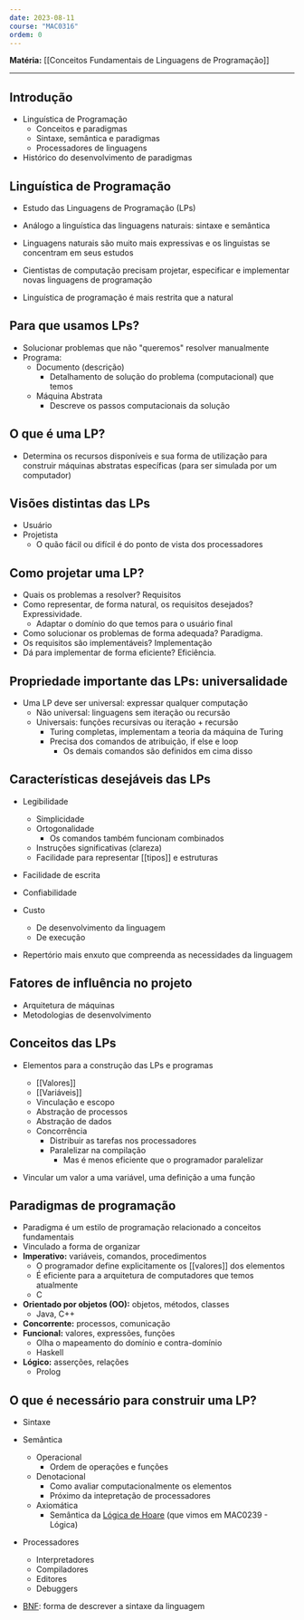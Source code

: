 ```yaml
---
date: 2023-08-11
course: "MAC0316"
ordem: 0
---
```


**Matéria:** [[Conceitos Fundamentais de Linguagens de Programação]]

---
## Introdução
- Linguística de Programação
	- Conceitos e paradigmas
	- Sintaxe, semântica e paradigmas
	- Processadores de linguagens
- Histórico do desenvolvimento de paradigmas

## Linguística de Programação
- Estudo das Linguagens de Programação (LPs)
- Análogo a linguística das linguagens naturais: sintaxe e semântica
- Linguagens naturais são muito mais expressivas e os linguistas se concentram em seus estudos
- Cientistas de computação precisam projetar, especificar e implementar novas linguagens de programação

- Linguística de programação é mais restrita que a natural

## Para que usamos LPs?
- Solucionar problemas que não "queremos" resolver manualmente
- Programa:
	- Documento (descrição)
		- Detalhamento de solução do problema (computacional) que temos
	- Máquina Abstrata
		- Descreve os passos computacionais da solução

## O que é uma LP?
- Determina os recursos disponíveis e sua forma de utilização para construir máquinas abstratas específicas (para ser simulada por um computador)

## Visões distintas das LPs
- Usuário
- Projetista
	- O quão fácil ou difícil é do ponto de vista dos processadores

## Como projetar uma LP?
- Quais os problemas a resolver? Requisitos
- Como representar, de forma natural, os requisitos desejados? Expressividade.
	- Adaptar o domínio do que temos para o usuário final
- Como solucionar os problemas de forma adequada? Paradigma.
- Os requisitos são implementáveis? Implementação
- Dá para implementar de forma eficiente? Eficiência.

## Propriedade importante das LPs: universalidade
- Uma LP deve ser universal: expressar qualquer computação
	- Não universal: linguagens sem iteração ou recursão
	- Universais: funções recursivas ou iteração + recursão
		- Turing completas, implementam a teoria da máquina de Turing
		- Precisa dos comandos de atribuição, if else e loop
			- Os demais comandos são definidos em cima disso

## Características desejáveis das LPs
- Legibilidade
	- Simplicidade
	- Ortogonalidade
		- Os comandos também funcionam combinados
	- Instruções significativas (clareza)
	- Facilidade para representar [[tipos]] e estruturas
- Facilidade de escrita
- Confiabilidade
- Custo
	- De desenvolvimento da linguagem
	- De execução

- Repertório mais enxuto que compreenda as necessidades da linguagem

## Fatores de influência no projeto
- Arquitetura de máquinas
- Metodologias de desenvolvimento

## Conceitos das LPs
- Elementos para a construção das LPs e programas
	- [[Valores]]
	- [[Variáveis]]
	- Vinculação e escopo
	- Abstração de processos
	- Abstração de dados
	- Concorrência
		- Distribuir as tarefas nos processadores
		- Paralelizar na compilação
			- Mas é menos eficiente que o programador paralelizar

- Vincular um valor a uma variável, uma definição a uma função
## Paradigmas de programação
- Paradigma é um estilo de programação relacionado a conceitos fundamentais
- Vinculado a forma de organizar
- **Imperativo:** variáveis, comandos, procedimentos
	- O programador define explicitamente os [[valores]] dos elementos
	- É eficiente para a arquitetura de computadores que temos atualmente
	- C
- **Orientado por objetos (OO):** objetos, métodos, classes
	- Java, C++
- **Concorrente:** processos, comunicação
- **Funcional:** valores, expressões, funções
	- Olha o mapeamento do domínio e contra-domínio
	- Haskell
- **Lógico:** asserções, relações
	- Prolog

## O que é necessário para construir uma LP?
- Sintaxe
- Semântica
	- Operacional
		- Ordem de operações e funções
	- Denotacional
		- Como avaliar computacionalmente os elementos
		- Próximo da intepretação de processadores
	- Axiomática
		- Semântica da [Lógica de Hoare](https://pt.wikipedia.org/wiki/L%C3%B3gica_de_Hoare) (que vimos em MAC0239 - Lógica)
- Processadores
	- Interpretadores
	- Compiladores
	- Editores
	- Debuggers

- [BNF](https://pt.wikipedia.org/wiki/Formalismo_de_Backus-Naur): forma de descrever a sintaxe da linguagem